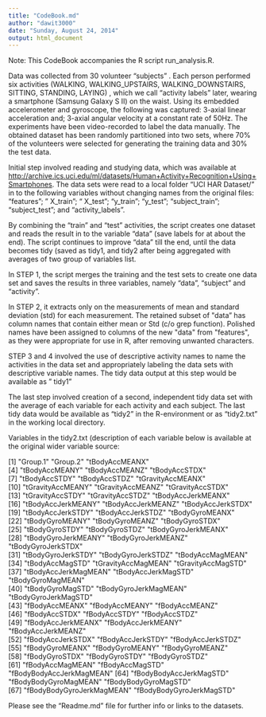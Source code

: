 ```yaml
---
title: "CodeBook.md"
author: "dawit3000"
date: "Sunday, August 24, 2014"
output: html_document
---
```

Note: This CodeBook accompanies the R script run_analysis.R.

Data was collected  from 30 volunteer “subjects” . Each person performed six activities (WALKING, WALKING_UPSTAIRS, WALKING_DOWNSTAIRS, SITTING, STANDING, LAYING) , which we call “activity labels” later, wearing a smartphone (Samsung Galaxy S II) on the waist. Using its embedded accelerometer and gyroscope, the following was captured: 3-axial linear acceleration and; 3-axial angular velocity at a constant rate of 50Hz. The experiments have been video-recorded to label the data manually. The obtained dataset has been randomly partitioned into two sets, where 70% of the volunteers were selected for generating the training data and 30% the test data.

Initial step involved reading and studying data, which was available at http://archive.ics.uci.edu/ml/datasets/Human+Activity+Recognition+Using+Smartphones. The data sets were read to a local folder  “UCI HAR Dataset/”  in to the following variables without changing names from the original files: “features”;  ” X_train”;  “ X_test”;   “y_train”;  “y_test”;  “subject_train”; “subject_test”; and “activity_labels”.

By combining the “train” and “test” activities, the script creates one dataset and reads the result in to the variable “data” (save labels for at about the end). The script continues to improve “data” till the end, until the data becomes tidy (saved as tidy1, and tidy2 after being aggregated with averages of two group of variables list.
                                                                                                                                                                                                                                                    
In STEP 1, the script merges the training and the test sets to create one data set and saves the results in three variables, namely “data”, “subject” and “activity”.

In STEP 2, it extracts only on the measurements of mean and standard deviation (std) for each measurement. The retained subset of "data” has column names that contain either mean or Std (c/o grep function).  Polished names have been assigned to columns of the new "data"  from "features", as  they were appropriate for use in R, after removing unwanted characters.

STEP 3 and 4 involved the use of descriptive activity names to name the activities in the data set and appropriately labeling the data sets with descriptive variable names. The tidy data output at this step would be available as ” tidy1”

The last step involved creation of  a second, independent tidy data set with the average of  each variable for each activity and each subject. The last tidy data would be available  as “tidy2” in the R-environment or as “tidy2.txt” in the working local directory.

Variables in the tidy2.txt (description of each variable below is available at the original wider variable source:

[1] "Group.1"                  "Group.2"                  "tBodyAccMEANX"           
 [4] "tBodyAccMEANY"            "tBodyAccMEANZ"            "tBodyAccSTDX"            
 [7] "tBodyAccSTDY"             "tBodyAccSTDZ"             "tGravityAccMEANX"        
[10] "tGravityAccMEANY"         "tGravityAccMEANZ"         "tGravityAccSTDX"         
[13] "tGravityAccSTDY"          "tGravityAccSTDZ"          "tBodyAccJerkMEANX"       
[16] "tBodyAccJerkMEANY"        "tBodyAccJerkMEANZ"        "tBodyAccJerkSTDX"        
[19] "tBodyAccJerkSTDY"         "tBodyAccJerkSTDZ"         "tBodyGyroMEANX"          
[22] "tBodyGyroMEANY"           "tBodyGyroMEANZ"           "tBodyGyroSTDX"           
[25] "tBodyGyroSTDY"            "tBodyGyroSTDZ"            "tBodyGyroJerkMEANX"      
[28] "tBodyGyroJerkMEANY"       "tBodyGyroJerkMEANZ"       "tBodyGyroJerkSTDX"       
[31] "tBodyGyroJerkSTDY"        "tBodyGyroJerkSTDZ"        "tBodyAccMagMEAN"         
[34] "tBodyAccMagSTD"           "tGravityAccMagMEAN"       "tGravityAccMagSTD"       
[37] "tBodyAccJerkMagMEAN"      "tBodyAccJerkMagSTD"       "tBodyGyroMagMEAN"        
[40] "tBodyGyroMagSTD"          "tBodyGyroJerkMagMEAN"     "tBodyGyroJerkMagSTD"     
[43] "fBodyAccMEANX"            "fBodyAccMEANY"            "fBodyAccMEANZ"           
[46] "fBodyAccSTDX"             "fBodyAccSTDY"             "fBodyAccSTDZ"            
[49] "fBodyAccJerkMEANX"        "fBodyAccJerkMEANY"        "fBodyAccJerkMEANZ"       
[52] "fBodyAccJerkSTDX"         "fBodyAccJerkSTDY"         "fBodyAccJerkSTDZ"        
[55] "fBodyGyroMEANX"           "fBodyGyroMEANY"           "fBodyGyroMEANZ"          
[58] "fBodyGyroSTDX"            "fBodyGyroSTDY"            "fBodyGyroSTDZ"           
[61] "fBodyAccMagMEAN"          "fBodyAccMagSTD"           "fBodyBodyAccJerkMagMEAN" 
[64] "fBodyBodyAccJerkMagSTD"   "fBodyBodyGyroMagMEAN"     "fBodyBodyGyroMagSTD"     
[67] "fBodyBodyGyroJerkMagMEAN" "fBodyBodyGyroJerkMagSTD" 

 Please see the “Readme.md” file for further info or links to the datasets.

